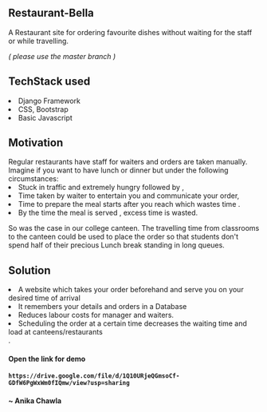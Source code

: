 
<h2>Restaurant-Bella</h2>
 A Restaurant site for ordering favourite dishes without waiting for the staff or while travelling.
 
 <i>( please use the master branch )</i>
 
 <h2> TechStack used </h2>
 <li> Django Framework </li>
 <li>  CSS, Bootstrap </li>
 <li> Basic Javascript</li>
 
 <h2> Motivation  </h2>
  Regular restaurants have staff for waiters and orders are taken manually. Imagine if you want to have lunch or dinner but under the following circumstances:
  <li> Stuck in traffic and extremely hungry followed by , </li>
  <li> Time taken by waiter to entertain you and communicate your order, </li>
  <li> Time to prepare the meal starts after you reach which wastes time .</li>
  <li> By the time the meal is served , excess time is wasted. </li>
  
  So was the case in our college canteen. The travelling time from classrooms to the canteen could be used to place the order so that students don't spend half of their precious Lunch break standing in long queues.
  
 <h2> Solution </h2>
    <li>A  website which takes your order beforehand and serve you on your desired time of arrival </li>
    <li>It remembers your details and orders in a Database </li>
    <li> Reduces labour costs for manager and waiters.</li>
    <li> Scheduling the order at a certain time decreases the waiting time  and load at canteens/restaurants </li>.
    
     
  <h4>
  Open the link for demo
  <h4>
  
    https://drive.google.com/file/d/1Q10URjeQGmsoCf-GDfW6PgWxWm0fIQmw/view?usp=sharing
    
  
  
  <h4>
  ~ Anika Chawla</h4>
    
    
